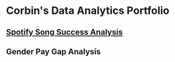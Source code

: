 # Corbin's Data Analytics Portfolio

## [Spotify Song Success Analysis](https://github.com/cgirard33/Data-Analysis-Portfolio/blob/main/Spotify%20Billboard%20Analysis.ipynb)

## Gender Pay Gap Analysis 
